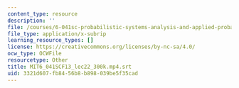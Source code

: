 ```yaml
---
content_type: resource
description: ''
file: /courses/6-041sc-probabilistic-systems-analysis-and-applied-probability-fall-2013/3321d607fb8456b8b898039be5f35cad_MIT6_041SCF13_lec22_300k.mp4.vtt
file_type: application/x-subrip
learning_resource_types: []
license: https://creativecommons.org/licenses/by-nc-sa/4.0/
ocw_type: OCWFile
resourcetype: Other
title: MIT6_041SCF13_lec22_300k.mp4.srt
uid: 3321d607-fb84-56b8-b898-039be5f35cad
---
```

